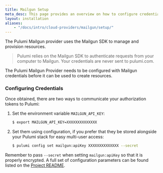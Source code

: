 ```yaml
---
title: Mailgun Setup
meta_desc: This page provides an overview on how to configure credentials for the Pulumi Mailgun Provider.
layout: installation
aliases:
    - "/docs/intro/cloud-providers/mailgun/setup/"
---
```


The Pulumi Mailgun provider uses the Mailgun SDK to manage and provision resources.

> Pulumi relies on the Mailgun SDK to authenticate requests from your computer to Mailgun. Your credentials are never sent
> to pulumi.com.

The Pulumi Mailgun Provider needs to be configured with Mailgun credentials
before it can be used to create resources.

### Configuring Credentials

Once obtained, there are two ways to communicate your authorization tokens to Pulumi:

1. Set the environment variable `MAILGUN_API_KEY`:

    ```bash
    $ export MAILGUN_API_KEY=XXXXXXXXXXXXXX
    ```

2. Set them using configuration, if you prefer that they be stored alongside your Pulumi stack for easy multi-user access:

    ```bash
    $ pulumi config set mailgun:apiKey XXXXXXXXXXXXXX --secret
    ```

Remember to pass `--secret` when setting `mailgun:apiKey` so that it is properly encrypted. A full set of configuration parameters
can be found listed on the [Project README](https://github.com/pulumi/pulumi-mailgun/blob/master/README.md).
